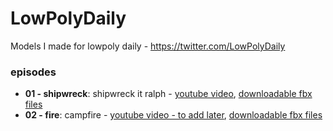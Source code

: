 # LowPolyDaily
Models I made for lowpoly daily - https://twitter.com/LowPolyDaily

### episodes
* **01 - shipwreck**: shipwreck it ralph - [youtube video](https://youtu.be/WmYn-bGBjcc), [downloadable fbx files](https://github.com/doppelgunner/LowPolyDaily/tree/01_shipwreck/01_shipwreck)
* **02 - fire**: campfire - [youtube video - to add later](https://youtu.be/WmYn-bGBjcc), [downloadable fbx files](https://github.com/doppelgunner/LowPolyDaily/tree/02_fire/02_fire)
